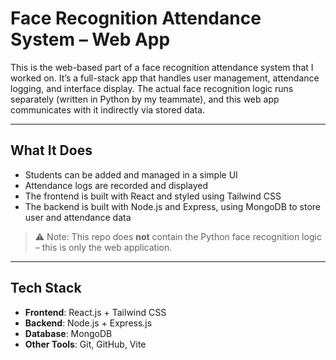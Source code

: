 # Face Recognition Attendance System – Web App

This is the web-based part of a face recognition attendance system that I worked on. It’s a full-stack app that handles user management, attendance logging, and interface display. The actual face recognition logic runs separately (written in Python by my teammate), and this web app communicates with it indirectly via stored data.

---

## What It Does

- Students can be added and managed in a simple UI
- Attendance logs are recorded and displayed
- The frontend is built with React and styled using Tailwind CSS
- The backend is built with Node.js and Express, using MongoDB to store user and attendance data

> ⚠️ Note: This repo does **not** contain the Python face recognition logic – this is only the web application.

---

## Tech Stack

- **Frontend**: React.js + Tailwind CSS
- **Backend**: Node.js + Express.js
- **Database**: MongoDB
- **Other Tools**: Git, GitHub, Vite


